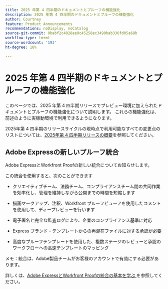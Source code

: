 ```yaml
---
title: 2025 年第 4 四半期のドキュメントとプルーフの機能強化
description: 2025 年第 4 四半期のドキュメントとプルーフの機能強化
author: Courtney
feature: Product Announcements
recommendations: noDisplay, noCatalog
source-git-commit: 0babf2c4028ee0c45258ec3490bab336fd05a68b
workflow-type: tm+mt
source-wordcount: '193'
ht-degree: 18%

---
```


# 2025 年第 4 四半期のドキュメントとプルーフの機能強化

このページでは、2025 年第 4 四半期リリースでプレビュー環境に加えられたドキュメントとプルーフの機能強化について説明します。 これらの機能強化は、前述のように実稼動環境で利用できるようになります。

2025年第 4 四半期のリリースサイクルの現時点で利用可能なすべての変更点のリストについては、[2025年第 4 四半期リリースの概要](/help/quicksilver/product-announcements/product-releases/25-q4-release-activity/25-q4-release-overview.md)を参照してください。

## Adobe Expressの新しいプルーフ統合

Adobe ExpressとWorkfront Proofの新しい統合についてお知らせします。

この統合を使用すると、次のことができます

* クリエイティブチーム、法務チーム、コンプライアンスチーム間の共同作業を効率化し、管理を維持しながら公開までの時間を短縮します

* 描画マークアップ、注釈、Workfront プルーフビューアを使用したコメントを使用して、ディープレビューを行います

* 電子署名と完全な監査ログにより、企業のコンプライアンス基準に対応

* Express ブランド・テンプレートからの再混在ファイルに対する承認が必要

* 高度なプルーフテンプレートを使用した、複数ステージのレビューと承認のワークフローへの高速テンプレートのマッピング

メモ：統合は、Adobe製品チームがお客様のアカウントで有効にする必要があります。

詳しくは、[Adobe ExpressとWorkfront Proofの統合の基本を学ぶ ](/help/quicksilver/workfront-integrations-and-apps/review-and-approval-integrations/wf-proof-and-express.md) を参照してください。